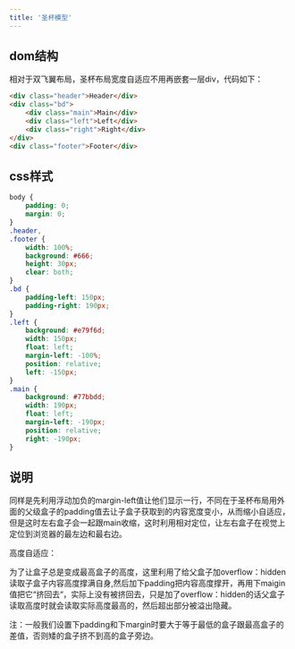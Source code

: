 ```yaml
---
title: '圣杯模型'
---
```


## dom结构

相对于双飞翼布局，圣杯布局宽度自适应不用再嵌套一层div，代码如下：
```html
<div class="header">Header</div>
<div class="bd">
    <div class="main">Main</div>
    <div class="left">Left</div>
    <div class="right">Right</div>
</div>
<div class="footer">Footer</div>
```

## css样式

```css
body { 
    padding: 0; 
    margin: 0; 
}
.header, 
.footer { 
    width: 100%; 
    background: #666; 
    height: 30px; 
    clear: both; 
}
.bd { 
    padding-left: 150px; 
    padding-right: 190px; 
}
.left { 
    background: #e79f6d; 
    width: 150px; 
    float: left; 
    margin-left: -100%; 
    position: relative; 
    left: -150px; 
}
.main {
    background: #77bbdd;
    width: 190px;
    float: left;
    margin-left: -190px;
    position: relative;
    right: -190px;
}

```

## 说明

同样是先利用浮动加负的margin-left值让他们显示一行，不同在于圣杯布局用外面的父级盒子的padding值去让子盒子获取到的内容宽度变小，从而缩小自适应，但是这时左右盒子会一起跟main收缩，这时利用相对定位，让左右盒子在视觉上定位到浏览器的最左边和最右边。

高度自适应：

为了让盒子总是变成最高盒子的高度，这里利用了给父盒子加overflow：hidden读取子盒子内容高度撑满自身,然后加下padding把内容高度撑开，再用下maigin值把它“挤回去“，实际上没有被挤回去，只是加了overflow：hidden的话父盒子读取高度时就会读取实际高度最高的，然后超出部分被溢出隐藏。

注：一般我们设置下padding和下margin时要大于等于最低的盒子跟最高盒子的差值，否则矮的盒子挤不到高的盒子旁边。
